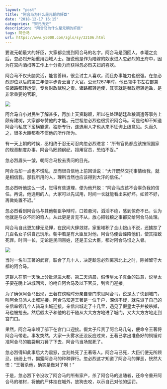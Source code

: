 ```yaml
---
layout: "post"
title: "阿合马为什么是元朝的奸臣"
date: "2018-12-17 16:15"
categories: "宋元历史"
description: "阿合马为什么是元朝的奸臣"
tags: 阿合马
url: https://www.y5000.com/zgls/sy/32106.html
---
```






要说元朝最大的奸臣，大家都会提到阿合马的名字。阿合马是回回人，李璮之变后，忽必烈开始重用西域人士。据说他是作为陪嫁的奴隶进入忽必烈的王府中，因为在宫内洒扫等工作上十分卖力而获得忽必烈夫妇的喜欢。

阿合马不仅头脑灵活，能言善辩，很会讨主人喜欢，而且办事能力也很强。在忽必烈即位以后的第三年便平步青云当了大官。公元1267年时，他已领中书左右部兼任诸路都转运使，专负财政赋税之责。诸路都转运使，其实就是替政府转运盐，是非常重要的官职。

![](https://img.y5000.com/uploads/allimg/180822/8-1PR2102232504.jpg)

阿合马自小对民生了解甚多，再加上天资聪颖，所以在处理朝廷盐粮调遣等事务上颇有建树，大家都夸赞他的才能。元世祖忽必烈也很赏识阿合马。可是他却不知道阿合马私底下蛮横霸道，独断专行，连选用人才也从来不征询上级意见。久而久之，很多大臣都看不惯他的所作所为。

有一天上朝的时候，丞相终于忍无可忍向忽必烈进言：“所有官员都应该按照国家的规章制度办事，阿合马罔顾纲纪，擅用官员，恐怕不妥。”

忽必烈眉头一皱，朝阿合马投去责问的目光。

阿合马却一点也不慌乱，反而很自信地上前回话说：“大汗既然交托事情给我，就是相信我。那我所用的人，理所当然也应该得到大汗的信任。”

忽必烈听他这么一说，觉得有些道理，便为他开脱：“阿合马应该不会辜负我的信任。再说，他选用的人，大家可以先试用，时间一长就能看出来好坏。如若不好，再做处置不迟。”

忽必烈看到阿合马与其他朝臣争辩时，口若悬河，滔滔不绝，感到惊奇不已，认为他就是与众不同的奇人。从此更是言无不从，放心把钱粮之事都交给阿合马处理。

阿合马自此更加肆无忌惮，在民间大肆敛财，家里堆积了金山银山不说，还掳掠了几百名女子供自己玩乐。朝中若是有大臣反对他，阿合马便会诬陷他们，使其招致死罪。时间一长，无论是民间百姓，还是王公大臣，都对阿合马恨之入骨。

![](https://img.y5000.com/uploads/allimg/180822/8-1PR2102244523.jpg)

当时一名叫王著的武官，联合了几十人，决定趁忽必烈离京北上之时，除掉留守大都的阿合马。

这群人在前一天晚上分批混进大都，第二天清晨，假传皇太子真金的旨意，说皇太子要在晚上进城回宫，吩咐自阿合马及以下官员，到宫门迎接。

为了确保阿合马出现，王著在傍晚时分亲自登门求见阿合马，说是太子快到城门，叫阿合马派人出城迎接。阿合马知道王著是一位千户，深信不疑，就先派了自己的亲信率领几个人骑马出城迎接。亲信出城走了十几里，遇见了假皇太子并被杀掉，马也被抢去。然后假太子和他的若干随从大大方方地进了城门，又大大方方地走到宫门口。

果然，阿合马率领了部下在宫门口迎接。假太子斥责了阿合马几句，便命令王著将阿合马带走。事发突然，大家一头雾水还没反应过来，王著已拿出准备好的铜锤对准阿合马的脑袋用力锤了下去，阿合马当场就死了。

忽必烈得知此事后大为震怒，立刻处死了王著等人。阿合马已死，大臣们便无所顾忌，纷纷上书，揭露阿合马的种种罪行。忽必烈这才知道了阿合马的罪恶，恍然大悟：“王著杀他，确实是做对了啊！”

于是，忽必烈下令没收了阿合马的所有家产，杀了阿合马的追随者，还命令重开阿合马的棺材，将他的尸体挂在城外，放狗去咬，以示自己对他的惩罚。
